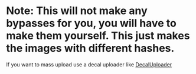 # Note: This will not make any bypasses for you, you will have to make them yourself. This just makes the images with different hashes.

If you want to mass upload use a decal uploader like [DecalUploader](https://github.com/Roblox-Thot/DecalUploader)

